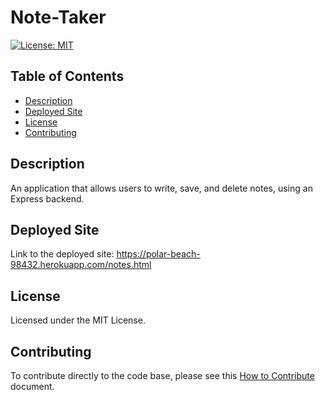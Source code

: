# Note-Taker
[![License: MIT](https://img.shields.io/badge/License-MIT-yellow.svg)](https://opensource.org/licenses/MIT)

## Table of Contents
- [Description](#description)
- [Deployed Site](#deployedsite)
- [License](#license)
- [Contributing](#contributing)

## Description
An application that allows users to write, save, and delete notes, using an Express backend.

## Deployed Site
Link to the deployed site: https://polar-beach-98432.herokuapp.com/notes.html

## License
Licensed under the MIT License.

## Contributing
To contribute directly to the code base, please see this [How to Contribute](https://github.com/Microsoft/vscode/wiki/How-to-Contribute) document.
